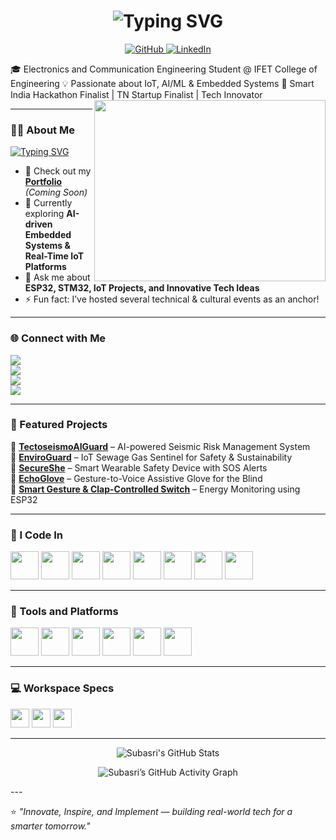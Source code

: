 <!-- Animated Name Header -->
<h1 align="center">
  <img src="https://readme-typing-svg.herokuapp.com?font=Poppins&size=35&pause=1000&color=00C7B7&center=true&vCenter=true&width=600&lines=Hi+there+👋;I'm+Subasri+JD+✨;ECE+Student+|+IoT+and+AI+Enthusiast;Innovator+|+Hackathon+Finalist+🏆" alt="Typing SVG" />
</h1>

<!-- Social Media Links -->
<p align="center">
  <a href="https://github.com/SubasriJD" target="_blank">
    <img src="https://img.shields.io/badge/GitHub-181717?style=for-the-badge&logo=github&logoColor=white" alt="GitHub"/>
  </a>
  <a href="https://www.linkedin.com/in/subasri-jd" target="_blank">
    <img src="https://img.shields.io/badge/LinkedIn-0A66C2?style=for-the-badge&logo=linkedin&logoColor=white" alt="LinkedIn"/>
  </a>
</p>
🎓 Electronics and Communication Engineering Student @ IFET College of Engineering  
💡 Passionate about IoT, AI/ML & Embedded Systems  
🚀 Smart India Hackathon Finalist | TN Startup Finalist | Tech Innovator  

<img align="right" width="370" height="290" src="https://i.pinimg.com/originals/17/8a/2c/178a2cc52f4ff6c5874c157a9b06c9c9.gif">

---

### 👩‍💻 About Me  
[![Typing SVG](https://readme-typing-svg.demolab.com?font=Poppins&size=22&pause=1000&color=FF69B4&width=600&lines=IoT+Developer+💡;AI+%26+ML+Explorer+🤖;Embedded+Systems+Innovator+⚙️;Hackathon+Finalist+🏆;Tech+Speaker+%26+Organizer+🎤)](https://git.io/typing-svg)

- 🔭 Check out my [**Portfolio**](#) *(Coming Soon)*  
- 🌱 Currently exploring **AI-driven Embedded Systems & Real-Time IoT Platforms**  
- 💬 Ask me about **ESP32, STM32, IoT Projects, and Innovative Tech Ideas**  
- ⚡ Fun fact: I’ve hosted several technical & cultural events as an anchor!  

---

### 🌐 Connect with Me  
[<img src="https://img.shields.io/badge/LinkedIn-0077B5?style=for-the-badge&logo=linkedin&logoColor=white"/>](https://linkedin.com/in/subasri-jd)  
[<img src="https://img.shields.io/badge/GitHub-181717?style=for-the-badge&logo=github&logoColor=white"/>](https://github.com/SubasriJD)  
[<img src="https://img.shields.io/badge/Gmail-D14836?style=for-the-badge&logo=gmail&logoColor=white"/>](mailto:subasrijd@gmail.com)  
[<img src="https://img.shields.io/badge/Instagram-E4405F?style=for-the-badge&logo=instagram&logoColor=white"/>](https://instagram.com/_subasri.jd_)  

---

### 💼 Featured Projects  
🔹 [**TectoseismoAIGuard**](#) – AI-powered Seismic Risk Management System  
🔹 [**EnviroGuard**](#) – IoT Sewage Gas Sentinel for Safety & Sustainability  
🔹 [**SecureShe**](#) – Smart Wearable Safety Device with SOS Alerts  
🔹 [**EchoGlove**](#) – Gesture-to-Voice Assistive Glove for the Blind  
🔹 [**Smart Gesture & Clap-Controlled Switch**](#) – Energy Monitoring using ESP32  

---

### 🧠 I Code In  
<img height="45" src="https://img.icons8.com/color/48/c-programming.png"/> 
<img height="45" src="https://img.icons8.com/color/48/c-plus-plus-logo.png"/> 
<img height="45" src="https://img.icons8.com/color/48/python.png"/> 
<img height="45" src="https://img.icons8.com/color/48/arduino.png"/> 
<img height="45" src="https://img.icons8.com/color/48/matlab.png"/> 
<img height="45" src="https://img.icons8.com/color/48/html-5.png"/> 
<img height="45" src="https://img.icons8.com/color/48/css3.png"/> 
<img height="45" src="https://img.icons8.com/color/48/javascript.png"/> 

---

### 🧩 Tools and Platforms  
<img height="45" src="https://img.icons8.com/color/48/visual-studio-code-2019.png"/> 
<img height="45" src="https://img.icons8.com/color/48/git.png"/> 
<img height="45" src="https://img.icons8.com/doodle/48/adobe-photoshop.png"/> 
<img height="45" src="https://img.icons8.com/color/48/proteus.png"/> 
<img height="45" src="https://img.icons8.com/color/48/figma--v1.png"/> 
<img height="45" src="https://img.icons8.com/fluency/48/multimeter.png"/> 

---

### 💻 Workspace Specs  
<img height="30" src="https://img.shields.io/badge/Windows-10_Pro-0078D6?style=for-the-badge&logo=windows&logoColor=white"/>  
<img height="30" src="https://img.shields.io/badge/ESP32-Open_Source-FF6F00?style=for-the-badge&logo=espressif&logoColor=white"/>  
<img height="30" src="https://img.shields.io/badge/Arduino-Uno-00979D?style=for-the-badge&logo=arduino&logoColor=white"/>  

---

<!-- GitHub Stats -->
<p align="center">
  <img src="https://github-readme-stats.vercel.app/api?username=SUBA9995&show_icons=true&theme=radical&hide=issues,contribs" alt="Subasri's GitHub Stats" />
</p>

<!-- GitHub Activity Graph -->
<p align="center">
  <img src="https://github-readme-activity-graph.vercel.app/graph?username=SUBA9995&bg_color=0d1117&color=00ffee&line=00bfbf&point=ffffff&area=true&hide_border=true" alt="Subasri’s GitHub Activity Graph" />
</p>
---

⭐ *"Innovate, Inspire, and Implement — building real-world tech for a smarter tomorrow."*  
